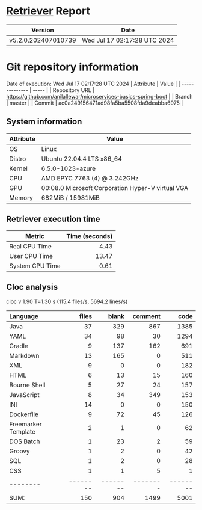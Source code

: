 # [Retriever](https://github.com/PalladioSimulator/Palladio-ReverseEngineering-Retriever) Report
| Version | Date |
| ------- | ---- |
| v5.2.0.202407010739 | Wed Jul 17 02:17:28 UTC 2024 |

# Git repository information
Date of execution: Wed Jul 17 02:17:28 UTC 2024
|    Attribute   | Value |
| -------------- | ----- |
| Repository URL | https://github.com/anilallewar/microservices-basics-spring-boot |
| Branch         | master |
| Commit         | ac0a249156471ad98fa5ba5508fda9deabba6975 |


## System information
| Attribute | Value |
| --------- | ----- |
| OS | Linux  |
| Distro | Ubuntu 22.04.4 LTS x86_64  |
| Kernel | 6.5.0-1023-azure  |
| CPU | AMD EPYC 7763 (4) @ 3.242GHz  |
| GPU | 00:08.0 Microsoft Corporation Hyper-V virtual VGA  |
| Memory | 682MiB / 15981MiB  |

## Retriever execution time
| Metric | Time (seconds) |
| --- | ---: |
| Real CPU Time | 4.43 |
| User CPU Time | 13.47 |
| System CPU Time | 0.61 |
<!--
Explainations:
- __Real CPU Time__: actual time the command has run (can be less than total time spent in user and system mode for multi-threaded processes)
- __User CPU Time__: time the command has spent running in user mode
- __System CPU Time__: time the command has spent running in system or kernel mode
-->

## Cloc analysis
cloc v 1.90  T=1.30 s (115.4 files/s, 5694.2 lines/s)

Language|files|blank|comment|code
:-------|-------:|-------:|-------:|-------:
Java|37|329|867|1385
YAML|34|98|30|1294
Gradle|9|137|162|691
Markdown|13|165|0|511
XML|9|0|0|182
HTML|6|13|15|160
Bourne Shell|5|27|24|157
JavaScript|8|34|349|153
INI|14|0|0|150
Dockerfile|9|72|45|126
Freemarker Template|2|1|0|62
DOS Batch|1|23|2|59
Groovy|1|2|0|42
SQL|1|2|0|28
CSS|1|1|5|1
--------|--------|--------|--------|--------
SUM:|150|904|1499|5001
